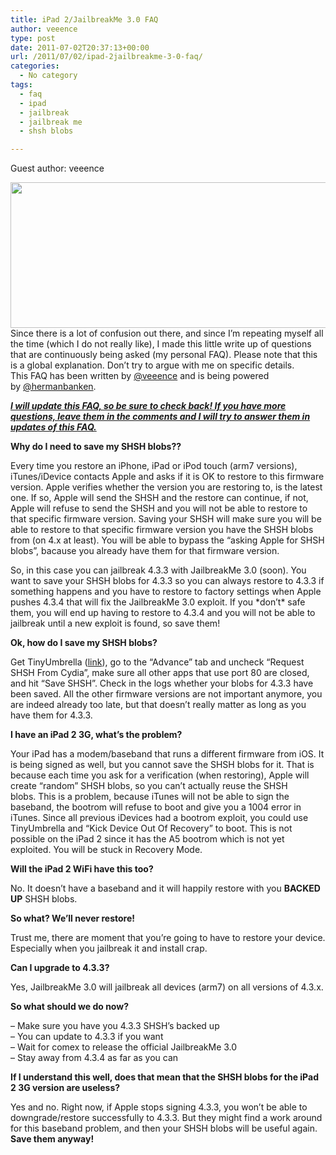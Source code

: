 ```yaml
---
title: iPad 2/JailbreakMe 3.0 FAQ
author: veeence
type: post
date: 2011-07-02T20:37:13+00:00
url: /2011/07/02/ipad-2jailbreakme-3-0-faq/
categories:
  - No category
tags:
  - faq
  - ipad
  - jailbreak
  - jailbreak me
  - shsh blobs

---
```


Guest author: veeence

[<img class="aligncenter size-full wp-image-361" title="iPad 2. Finally, Jailbroken." src="https://hermanbanken.nl/wp-content/uploads/2011/07/JailbreakMe-Purple-Screen1.jpg" alt="" width="620" height="233" srcset="https://hermanbanken.nl/wp-content/uploads/2011/07/JailbreakMe-Purple-Screen1.jpg 620w, https://hermanbanken.nl/wp-content/uploads/2011/07/JailbreakMe-Purple-Screen1-300x113.jpg 300w" sizes="(max-width: 620px) 100vw, 620px" />][1]Since there is a lot of confusion out there, and since I’m repeating myself all the time (which I do not really like), I made this little write up of questions that are continuously being asked (my personal FAQ). Please note that this is a global explanation. Don’t try to argue with me on specific details.  
This FAQ has been written by [@veeence][2] and is being powered by [@hermanbanken][3].

**_<span style="text-decoration: underline;"><!--more-->I will update this FAQ, so be sure to check back! If you have more questions, leave them in the comments and I will try to answer them in updates of this FAQ.</span>_**

**Why do I need to save my SHSH blobs??**

Every time you restore an iPhone, iPad or iPod touch (arm7 versions), iTunes/iDevice contacts Apple and asks if it is OK to restore to this firmware version. Apple verifies whether the version you are restoring to, is the latest one. If so, Apple will send the SHSH and the restore can continue, if not, Apple will refuse to send the SHSH and you will not be able to restore to that specific firmware version. Saving your SHSH will make sure you will be able to restore to that specific firmware version you have the SHSH blobs from (on 4.x at least). You will be able to bypass the &#8220;asking Apple for SHSH blobs&#8221;, bacause you already have them for that firmware version.

So, in this case you can jailbreak 4.3.3 with JailbreakMe 3.0 (soon). You want to save your SHSH blobs for 4.3.3 so you can always restore to 4.3.3 if something happens and you have to restore to factory settings when Apple pushes 4.3.4 that will fix the JailbreakMe 3.0 exploit. If you \*don&#8217;t\* safe them, you will end up having to restore to 4.3.4 and you will not be able to jailbreak until a new exploit is found, so save them!

**Ok, how do I save my SHSH blobs?**

Get TinyUmbrella ([link][4]), go to the &#8220;Advance&#8221; tab and uncheck &#8220;Request SHSH From Cydia&#8221;, make sure all other apps that use port 80 are closed, and hit &#8220;Save SHSH&#8221;. Check in the logs whether your blobs for 4.3.3 have been saved. All the other firmware versions are not important anymore, you are indeed already too late, but that doesn&#8217;t really matter as long as you have them for 4.3.3.

**I have an iPad 2 3G, what&#8217;s the problem?**

Your iPad has a modem/baseband that runs a different firmware from iOS. It is being signed as well, but you cannot save the SHSH blobs for it. That is because each time you ask for a verification (when restoring), Apple will create &#8220;random&#8221; SHSH blobs, so you can&#8217;t actually reuse the SHSH blobs. This is a problem, because iTunes will not be able to sign the baseband, the bootrom will refuse to boot and give you a 1004 error in iTunes. Since all previous iDevices had a bootrom exploit, you could use TinyUmbrella and &#8220;Kick Device Out Of Recovery&#8221; to boot. This is not possible on the iPad 2 since it has the A5 bootrom which is not yet exploited. You will be stuck in Recovery Mode.

**Will the iPad 2 WiFi have this too?**

No. It doesn&#8217;t have a baseband and it will happily restore with you **BACKED UP** SHSH blobs.

**So what? We&#8217;ll never restore!**

Trust me, there are moment that you&#8217;re going to have to restore your device. Especially when you jailbreak it and install crap.

**Can I upgrade to 4.3.3?**

Yes, JailbreakMe 3.0 will jailbreak all devices (arm7) on all versions of 4.3.x.

**So what should we do now?**

&#8211; Make sure you have you 4.3.3 SHSH&#8217;s backed up  
&#8211; You can update to 4.3.3 if you want  
&#8211; Wait for comex to release the official JailbreakMe 3.0  
&#8211; Stay away from 4.3.4 as far as you can

**If I understand this well, does that mean that the SHSH blobs for the iPad 2 3G version are useless?**

Yes and no. Right now, if Apple stops signing 4.3.3, you won&#8217;t be able to downgrade/restore successfully to 4.3.3. But they might find a work around for this baseband problem, and then your SHSH blobs will be useful again. **Save them anyway!**

&nbsp;

&nbsp;

 [1]: https://hermanbanken.nl/wp-content/uploads/2011/07/JailbreakMe-Purple-Screen1.jpg
 [2]: http://twitter.com/#!/veeence
 [3]: http://twitter.com/#!/hermanbanken
 [4]: http://thefirmwareumbrella.blogspot.com/